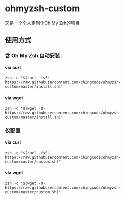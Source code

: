 # ohmyzsh-custom
这是一个个人定制化Oh My Zsh的项目

## 使用方式

### 含 Oh My Zsh 自动安装

#### via curl

```shell
zsh -c "$(curl -fsSL https://raw.githubusercontent.com/chingxuds/ohmyzsh-custom/master/install.sh)"
```

#### via wget

```shell
zsh -c "$(wget -O- https://raw.githubusercontent.com/chingxuds/ohmyzsh-custom/master/install.sh)"
```

### 仅配置

#### via curl

```shell
zsh -c "$(curl -fsSL https://raw.githubusercontent.com/chingxuds/ohmyzsh-custom/master/custom.sh)"
```

#### via wget

```shell
zsh -c "$(wget -O- https://raw.githubusercontent.com/chingxuds/ohmyzsh-custom/master/custom.sh)"
```